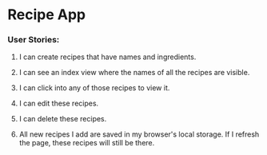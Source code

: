 # Recipe App
[]()

### User Stories:

1. I can create recipes that have names and ingredients.

2. I can see an index view where the names of all the recipes are visible.

3. I can click into any of those recipes to view it.

4. I can edit these recipes.

5. I can delete these recipes.

6. All new recipes I add are saved in my browser's local storage. If I refresh the page, these recipes will still be there.
